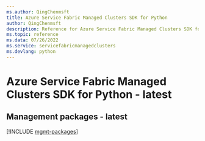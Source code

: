 ```yaml
---
ms.author: QingChenmsft
title: Azure Service Fabric Managed Clusters SDK for Python
author: QingChenmsft
description: Reference for Azure Service Fabric Managed Clusters SDK for Python
ms.topic: reference
ms.data: 07/26/2022
ms.service: servicefabricmanagedclusters
ms.devlang: python
---
```

# Azure Service Fabric Managed Clusters SDK for Python - latest

## Management packages - latest
[!INCLUDE [mgmt-packages](service-fabric-managed-clusters-mgmt-index.md)]